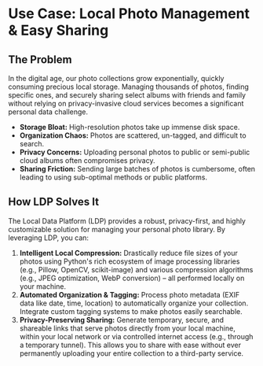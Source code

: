 # Use Case: Local Photo Management & Easy Sharing

## The Problem

In the digital age, our photo collections grow exponentially, quickly consuming precious local storage. Managing thousands of photos, finding specific ones, and securely sharing select albums with friends and family without relying on privacy-invasive cloud services becomes a significant personal data challenge.

* **Storage Bloat:** High-resolution photos take up immense disk space.
* **Organization Chaos:** Photos are scattered, un-tagged, and difficult to search.
* **Privacy Concerns:** Uploading personal photos to public or semi-public cloud albums often compromises privacy.
* **Sharing Friction:** Sending large batches of photos is cumbersome, often leading to using sub-optimal methods or public platforms.

## How LDP Solves It

The Local Data Platform (LDP) provides a robust, privacy-first, and highly customizable solution for managing your personal photo library. By leveraging LDP, you can:

1.  **Intelligent Local Compression:** Drastically reduce file sizes of your photos using Python's rich ecosystem of image processing libraries (e.g., Pillow, OpenCV, scikit-image) and various compression algorithms (e.g., JPEG optimization, WebP conversion) – all performed locally on your machine.
2.  **Automated Organization & Tagging:** Process photo metadata (EXIF data like date, time, location) to automatically organize your collection. Integrate custom tagging systems to make photos easily searchable.
3.  **Privacy-Preserving Sharing:** Generate temporary, secure, and shareable links that serve photos directly from your local machine, within your local network or via controlled internet access (e.g., through a temporary tunnel). This allows you to share with ease without ever permanently uploading your entire collection to a third-party service.

